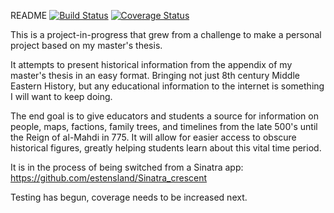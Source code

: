 README
[![Build Status](https://travis-ci.org/estensland/The_Waxing_Crescent.svg?branch=testing)](https://travis-ci.org/estensland/The_Waxing_Crescent)
[![Coverage Status](https://coveralls.io/repos/estensland/The_Waxing_Crescent/badge.png?branch=master)](https://coveralls.io/r/estensland/The_Waxing_Crescent?branch=master)

This is a project-in-progress that grew from a challenge to make a personal project based on my master's thesis.

It attempts to present historical information from the appendix of my master's thesis in an easy format. Bringing not just 8th century Middle Eastern History, but any educational information to the internet is something I will want to keep doing.

The end goal is to give educators and students a source for information on people, maps, factions, family trees, and timelines from the late 500's until the Reign of al-Mahdi in 775. It will allow for easier access to obscure historical figures, greatly helping students learn about this vital time period.

It is in the process of being switched from a Sinatra app: https://github.com/estensland/Sinatra_crescent

Testing has begun, coverage needs to be increased next.